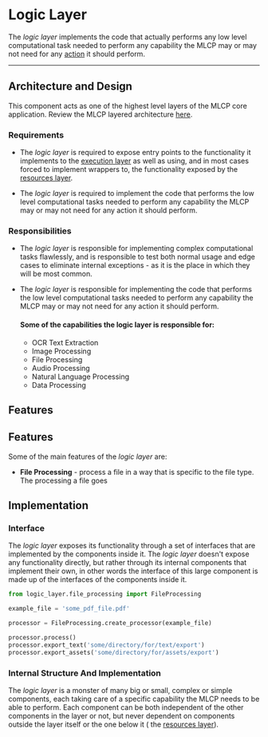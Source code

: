 # Logic Layer

The *logic layer* implements the code that actually performs any low level computational task
needed to perform any capability the MLCP may or may not need for any [action](../execution_layer/actions/actions.md)
it should perform.

----

## Architecture and Design

This component acts as one of the highest level layers of the MLCP core application.
Review the MLCP layered architecture [here](../../architecture.md).

### Requirements

- The *logic layer* is required to expose entry points to the functionality it implements to the
  [execution layer](../execution_layer/execution_layer.md) as well as using, and in most cases
  forced to implement wrappers to, the functionality exposed by
  the [resources layer](../resources_layer/resources_layer.md).

- The *logic layer* is required to implement the code that performs the low level computational
  tasks needed to perform any capability the MLCP may or may not need for any action it should perform.

### Responsibilities

- The *logic layer* is responsible for implementing complex computational tasks flawlessly, and
  is responsible to test both normal usage and edge cases to eliminate internal exceptions - as it
  is the place in which they will be most common.

- The *logic layer* is responsible for implementing the code that performs the low level computational
  tasks needed to perform any capability the MLCP may or may not need for any action it should perform.

  #### Some of the capabilities the logic layer is responsible for:
    - OCR Text Extraction
    - Image Processing
    - File Processing
    - Audio Processing
    - Natural Language Processing
    - Data Processing

## Features

## Features

Some of the main features of the *logic layer* are:

- **File Processing** - process a file in a way that is specific to the file type. The processing
  a file goes

## Implementation

### Interface

The *logic layer* exposes its functionality through a set of interfaces that are implemented by the components
inside it. The *logic layer* doesn't expose any functionality directly, but rather through its internal components
that implement their own, in other words the interface of this large component is made up of the interfaces of the
components inside it.

```python
from logic_layer.file_processing import FileProcessing

example_file = 'some_pdf_file.pdf'

processor = FileProcessing.create_processor(example_file)

processor.process()
processor.export_text('some/directory/for/text/export')
processor.export_assets('some/directory/for/assets/export')
```

### Internal Structure And Implementation

The *logic layer* is a monster of many big or small, complex or simple components, each taking care of a specific
capability the MLCP needs to be able to perform. Each component can be both independent of the other components in the
layer or not, but never dependent on components outside the layer itself or the one below it (
the [resources layer](../resources_layer/resources_layer.md)).
